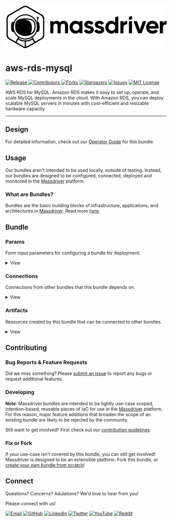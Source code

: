 




[![Massdriver][logo]][website]

# aws-rds-mysql

[![Release][release_shield]][release_url]
[![Contributors][contributors_shield]][contributors_url]
[![Forks][forks_shield]][forks_url]
[![Stargazers][stars_shield]][stars_url]
[![Issues][issues_shield]][issues_url]
[![MIT License][license_shield]][license_url]

<!--
##### STILL NEED TO GET SLACK WORKING ###
[!["Slack Community"](%s)][slack]
-->


AWS RDS for MySQL. Amazon RDS makes it easy to set up, operate, and scale MySQL deployments in the cloud. With Amazon RDS, you can deploy scalable MySQL servers in minutes with cost-efficient and resizable hardware capacity.


---

## Design

For detailed information, check out our [Operator Guide](operator.mdx) for this bundle.

## Usage

Our bundles aren't intended to be used locally, outside of testing. Instead, our bundles are designed to be configured, connected, deployed and monitored in the [Massdriver][website] platform.

### What are Bundles?

Bundles are the basic building blocks of infrastructure, applications, and architectures in [Massdriver][website]. Read more [here](https://docs.massdriver.cloud/concepts/bundles).

## Bundle

### Params

Form input parameters for configuring a bundle for deployment.

<details>
<summary>View</summary>

<!-- PARAMS:START -->
## Properties

- **`backup`** *(object)*
  - **`delete_automated_backups`** *(boolean)*: Specifies whether to remove automated backups immediately after the DB instance is deleted. Default: `True`.
  - **`retention_period`** *(integer)*: The days to retain backups for. Must be between 0 and 35. Must be greater than 0 if the database is used as a source for a Read Replica. Minimum: `0`. Maximum: `35`. Default: `7`.
  - **`skip_final_snapshot`** *(boolean)*: Determines whether a final DB snapshot is created before the DB cluster is deleted. If true is specified, no DB snapshot is created. Default: `False`.
- **`database`** *(object)*
  - **`deletion_protection`** *(boolean)*: If the DB instance should have deletion protection enabled. Default: `True`.
  - **`engine_version`** *(string)*: Version of MySQL to use. Must be one of: `['5.7', '8.0']`. Default: `8.0`.
  - **`instance_class`** *(string)*: The instance type of the RDS instance. Default: `db.t3.medium`.
    - **One of**
      - M3 General Purpose Double Extra Large (8 vCPUs, 30 GiB)
      - M3 General Purpose Large (2 vCPUs, 7.5 GiB)
      - M3 General Purpose Medium (1 vCPUs, 3.75 GiB)
      - M3 General Purpose Extra Large (4 vCPUs, 15 GiB)
      - M4 General Purpose Deca Extra Large (40 vCPUs, 160 GiB)
      - M4 General Purpose 16xlarge (64 vCPUs, 256 GiB)
      - M4 General Purpose Double Extra Large (8 vCPUs, 32 GiB)
      - M4 General Purpose Quadruple Extra Large (16 vCPUs, 64 GiB)
      - M4 General Purpose Large (2 vCPUs, 8 GiB)
      - M4 General Purpose Extra Large (4 vCPUs, 16 GiB)
      - M5 12xlarge (48 vCPUs, 192 GiB)
      - M5 16xlarge (64 vCPUs, 256 GiB)
      - M5 24xlarge (96 vCPUs, 384 GiB)
      - M5 Double Extra Large (8 vCPUs, 32 GiB)
      - M5 Quadruple Extra Large (16 vCPUs, 64 GiB)
      - M5 Eight Extra Large (32 vCPUs, 128 GiB)
      - M5 Large (2 vCPUs, 8 GiB)
      - M5 Extra Large (4 vCPUs, 16 GiB)
      - M6G 12xlarge (48 vCPUs, 192 GiB)
      - M6G 16xlarge (64 vCPUs, 256 GiB)
      - M6G Double Extra Large (8 vCPUs, 32 GiB)
      - M6G Quadruple Extra Large (16 vCPUs, 64 GiB)
      - M6G Eight Extra Large (32 vCPUs, 128 GiB)
      - M6G Large (2 vCPUs, 8 GiB)
      - M6G Extra Large (4 vCPUs, 16 GiB)
      - M6I 12xlarge (48 vCPUs, 192 GiB)
      - M6I 16xlarge (64 vCPUs, 256 GiB)
      - M6I 24xlarge (96 vCPUs, 384 GiB)
      - M6I Double Extra Large (8 vCPUs, 32 GiB)
      - M6I 32xlarge (128 vCPUs, 512 GiB)
      - M6I Quadruple Extra Large (16 vCPUs, 64 GiB)
      - M6I Eight Extra Large (32 vCPUs, 128 GiB)
      - M6I Large (2 vCPUs, 8 GiB)
      - M6I Extra Large (4 vCPUs, 16 GiB)
      - R3 Memory Optimized Double Extra Large (8 vCPUs, 61 GiB)
      - R3 Memory Optimized Quadruple Extra Large (16 vCPUs, 122 GiB)
      - R3 Memory Optimized Eight Extra Large (32 vCPUs, 244 GiB)
      - R3 Memory Optimized Large (2 vCPUs, 15.25 GiB)
      - R3 Memory Optimized Extra Large (4 vCPUs, 30.5 GiB)
      - R4 Memory Optimized 16xlarge (64 vCPUs, 488 GiB)
      - R4 Memory Optimized Double Extra Large (8 vCPUs, 61 GiB)
      - R4 Memory Optimized Quadruple Extra Large (16 vCPUs, 122 GiB)
      - R4 Memory Optimized Eight Extra Large (32 vCPUs, 244 GiB)
      - R4 Memory Optimized Large (2 vCPUs, 15.25 GiB)
      - R4 Memory Optimized Extra Large (4 vCPUs, 30.5 GiB)
      - R5 12xlarge (48 vCPUs, 384 GiB)
      - R5 16xlarge (64 vCPUs, 512 GiB)
      - R5 24xlarge (96 vCPUs, 768 GiB)
      - R5 Double Extra Large (8 vCPUs, 64 GiB)
      - R5 Quadruple Extra Large (16 vCPUs, 128 GiB)
      - R5 Eight Extra Large (32 vCPUs, 256 GiB)
      - R5B 12xlarge (48 vCPUs, 384 GiB)
      - R5B 16xlarge (64 vCPUs, 512 GiB)
      - R5B 24xlarge (96 vCPUs, 768 GiB)
      - R5B Double Extra Large (8 vCPUs, 64 GiB)
      - R5B Quadruple Extra Large (16 vCPUs, 128 GiB)
      - R5B Eight Extra Large (32 vCPUs, 256 GiB)
      - R5B Large (2 vCPUs, 16 GiB)
      - R5B Extra Large (4 vCPUs, 32 GiB)
      - R5 Large (2 vCPUs, 16 GiB)
      - R5 Extra Large (4 vCPUs, 32 GiB)
      - R6G 12xlarge (48 vCPUs, 384 GiB)
      - R6G 16xlarge (64 vCPUs, 512 GiB)
      - R6G Double Extra Large (8 vCPUs, 64 GiB)
      - R6G Quadruple Extra Large (16 vCPUs, 128 GiB)
      - R6G Eight Extra Large (32 vCPUs, 256 GiB)
      - R6G Large (2 vCPUs, 16 GiB)
      - R6G Extra Large (4 vCPUs, 32 GiB)
      - R6I 12xlarge (48 vCPUs, 384 GiB)
      - R6I 16xlarge (64 vCPUs, 512 GiB)
      - R6I 24xlarge (96 vCPUs, 768 GiB)
      - R6I Double Extra Large (8 vCPUs, 64 GiB)
      - R6I 32xlarge (128 vCPUs, 1024 GiB)
      - R6I Quadruple Extra Large (16 vCPUs, 128 GiB)
      - R6I Eight Extra Large (32 vCPUs, 256 GiB)
      - R6I Large (2 vCPUs, 16 GiB)
      - R6I Extra Large (4 vCPUs, 32 GiB)
      - T2 General Purpose Double Extra Large (8 vCPUs, 32 GiB)
      - T2 General Purpose Large (2 vCPUs, 8 GiB)
      - T2 General Purpose Medium (2 vCPUs, 4 GiB)
      - T2 General Purpose Micro (1 vCPUs, 1 GiB)
      - T2 General Purpose Small (1 vCPUs, 2 GiB)
      - T2 General Purpose Extra Large (4 vCPUs, 16 GiB)
      - T3 Double Extra Large (8 vCPUs, 32 GiB)
      - T3 Large (2 vCPUs, 8 GiB)
      - T3 Medium (2 vCPUs, 4 GiB)
      - T3 Micro (2 vCPUs, 1 GiB)
      - T3 Small (2 vCPUs, 2 GiB)
      - T3 Extra Large (4 vCPUs, 16 GiB)
      - T4G Double Extra Large (8 vCPUs, 32 GiB)
      - T4G Large (2 vCPUs, 8 GiB)
      - T4G Medium (2 vCPUs, 4 GiB)
      - T4G Micro (2 vCPUs, 1 GiB)
      - T4G Small (2 vCPUs, 2 GiB)
      - T4G Extra Large (4 vCPUs, 16 GiB)
      - X2G 12xlarge (48 vCPUs, 768 GiB)
      - X2G 16xlarge (64 vCPUs, 1024 GiB)
      - X2G Double Extra Large (8 vCPUs, 128 GiB)
      - X2G Quadruple Extra Large (16 vCPUs, 256 GiB)
      - X2G Eight Extra Large (32 vCPUs, 512 GiB)
      - X2G Large (2 vCPUs, 32 GiB)
      - X2G Extra Large (4 vCPUs, 64 GiB)
  - **`parameters`** *(array)*: Default: `[]`.
    - **Items** *(object)*
      - **`apply_method`** *(string)*: Must be one of: `['immediate', 'pending-reboot']`. Default: `immediate`.
      - **`name`** *(string)*
      - **`value`** *(string)*
  - **`username`** *(string)*: Username for the 'root' DB user. Default: `root`.
- **`networking`** *(object)*
  - **`subnet_type`** *(string)*: Deploy the database to internal subnets (cannot reach the internet) or private subnets (internet egress traffic allowed). Must be one of: `['internal', 'private']`. Default: `internal`.
- **`observability`** *(object)*: Advanced logging and monitoring options.
  - **`enabled_cloudwatch_logs_exports`** *(array)*: Enables exporting specific MySQL logs to CloudWatch.
    - **Items** *(string)*
      - **One of**
        - General
        - Slow Query
        - Audit
        - Error
  - **`enhanced_monitoring_interval`** *(integer)*: Monitoring interval for operating system metrics of your DB instance in real time. When you want to see how different processes or threads use the CPU, Enhanced Monitoring metrics are useful. Default: `0`.
    - **One of**
      - Disabled
      - 1 second
      - 5 seconds
      - 10 seconds
      - 15 seconds
      - 30 seconds
      - 60 seconds
  - **`performance_insights_retention_period`** *(integer)*: Performance Insights is a database performance tuning and monitoring feature that helps you quickly assess the load on your database, and determine when and where to take action. Performance Insights allows non-experts to detect performance problems with an easy-to-understand dashboard that visualizes database load. Default: `0`.
    - **One of**
      - Disabled
      - 1 Week
      - 1 Month
      - 3 Months
      - 6 Months
      - 1 Year
      - 2 Years
- **`storage`** *(object)*
  - **`allocated`** *(integer)*: The allocated storage in GiB. Minimum: `100`. Maximum: `65536`. Default: `100`.
  - **`iops`** *(integer)*: The amount of provisioned IOPS. Only applies if `type` is `io1`. Minimum: `1000`.
  - **`max_allocated`** *(integer)*: The max allocated storage in GiB that RDS will autoscale to. Not supported on all instance types. Set to greater than `allocated_storage` to enable. Minimum: `0`. Maximum: `65536`. Default: `0`.
  - **`type`** *(string)*: One of 'standard' (magnetic), 'gp2' (general purpose SSD), or 'io1' (provisioned IOPS SSD). The default is 'io1' if iops is specified, 'gp2' if not. Default: `gp2`.
    - **One of**
      - SSD
      - Provisioned IOPS
      - Magnetic
## Examples

  ```json
  {
      "__name": "Development (Est. Cost: $51/mo)",
      "backup": {
          "delete_automated_backups": true,
          "retention_period": 1,
          "skip_final_snapshot": true
      },
      "database": {
          "deletion_protection": false,
          "engine_version": "8.0",
          "instance_class": "db.t3.medium",
          "username": "root"
      },
      "networking": {
          "subnet_type": "internal"
      },
      "observability": {
          "enabled_cloudwatch_logs_exports": [
              "slowquery"
          ],
          "enhanced_monitoring_interval": 0,
          "performance_insights_retention_period": 0
      },
      "storage": {
          "allocated": 100,
          "max_allocated": 0,
          "type": "gp2"
      }
  }
  ```

  ```json
  {
      "__name": "Production (Est. Cost: $881/mo)",
      "backup": {
          "delete_automated_backups": false,
          "retention_period": 30,
          "skip_final_snapshot": false
      },
      "database": {
          "deletion_protection": true,
          "engine_version": "8.0",
          "instance_class": "db.r5b.2xlarge",
          "username": "root"
      },
      "networking": {
          "subnet_type": "internal"
      },
      "observability": {
          "enabled_cloudwatch_logs_exports": [
              "audit",
              "error",
              "general",
              "slowquery"
          ],
          "enhanced_monitoring_interval": 30,
          "performance_insights_retention_period": 372
      },
      "storage": {
          "allocated": 100,
          "iops": 3000,
          "max_allocated": 1000,
          "type": "io1"
      }
  }
  ```

<!-- PARAMS:END -->

</details>

### Connections

Connections from other bundles that this bundle depends on.

<details>
<summary>View</summary>

<!-- CONNECTIONS:START -->
## Properties

- **`aws_authentication`** *(object)*: . Cannot contain additional properties.
  - **`data`** *(object)*
    - **`arn`** *(string)*: Amazon Resource Name.

      Examples:
      ```json
      "arn:aws:rds::ACCOUNT_NUMBER:db/prod"
      ```

      ```json
      "arn:aws:ec2::ACCOUNT_NUMBER:vpc/vpc-foo"
      ```

    - **`external_id`** *(string)*: An external ID is a piece of data that can be passed to the AssumeRole API of the Security Token Service (STS). You can then use the external ID in the condition element in a role's trust policy, allowing the role to be assumed only when a certain value is present in the external ID.
  - **`specs`** *(object)*
    - **`aws`** *(object)*: .
      - **`region`** *(string)*: AWS Region to provision in.

        Examples:
        ```json
        "us-west-2"
        ```

      - **`resource`** *(string)*
      - **`service`** *(string)*
      - **`zone`** *(string)*: AWS Availability Zone.

        Examples:
- **`network`** *(object)*: . Cannot contain additional properties.
  - **`data`** *(object)*
    - **`infrastructure`** *(object)*
      - **`arn`** *(string)*: Amazon Resource Name.

        Examples:
        ```json
        "arn:aws:rds::ACCOUNT_NUMBER:db/prod"
        ```

        ```json
        "arn:aws:ec2::ACCOUNT_NUMBER:vpc/vpc-foo"
        ```

      - **`cidr`** *(string)*

        Examples:
        ```json
        "10.100.0.0/16"
        ```

        ```json
        "192.24.12.0/22"
        ```

      - **`internal_subnets`** *(array)*
        - **Items** *(object)*: AWS VCP Subnet.
          - **`arn`** *(string)*: Amazon Resource Name.

            Examples:
            ```json
            "arn:aws:rds::ACCOUNT_NUMBER:db/prod"
            ```

            ```json
            "arn:aws:ec2::ACCOUNT_NUMBER:vpc/vpc-foo"
            ```

          - **`aws_zone`** *(string)*: AWS Availability Zone.

            Examples:
          - **`cidr`** *(string)*

            Examples:
            ```json
            "10.100.0.0/16"
            ```

            ```json
            "192.24.12.0/22"
            ```


          Examples:
      - **`private_subnets`** *(array)*
        - **Items** *(object)*: AWS VCP Subnet.
          - **`arn`** *(string)*: Amazon Resource Name.

            Examples:
            ```json
            "arn:aws:rds::ACCOUNT_NUMBER:db/prod"
            ```

            ```json
            "arn:aws:ec2::ACCOUNT_NUMBER:vpc/vpc-foo"
            ```

          - **`aws_zone`** *(string)*: AWS Availability Zone.

            Examples:
          - **`cidr`** *(string)*

            Examples:
            ```json
            "10.100.0.0/16"
            ```

            ```json
            "192.24.12.0/22"
            ```


          Examples:
      - **`public_subnets`** *(array)*
        - **Items** *(object)*: AWS VCP Subnet.
          - **`arn`** *(string)*: Amazon Resource Name.

            Examples:
            ```json
            "arn:aws:rds::ACCOUNT_NUMBER:db/prod"
            ```

            ```json
            "arn:aws:ec2::ACCOUNT_NUMBER:vpc/vpc-foo"
            ```

          - **`aws_zone`** *(string)*: AWS Availability Zone.

            Examples:
          - **`cidr`** *(string)*

            Examples:
            ```json
            "10.100.0.0/16"
            ```

            ```json
            "192.24.12.0/22"
            ```


          Examples:
  - **`specs`** *(object)*
    - **`aws`** *(object)*: .
      - **`region`** *(string)*: AWS Region to provision in.

        Examples:
        ```json
        "us-west-2"
        ```

      - **`resource`** *(string)*
      - **`service`** *(string)*
      - **`zone`** *(string)*: AWS Availability Zone.

        Examples:
<!-- CONNECTIONS:END -->

</details>

### Artifacts

Resources created by this bundle that can be connected to other bundles.

<details>
<summary>View</summary>

<!-- ARTIFACTS:START -->
## Properties

- **`authentication`** *(object)*: Authentication parameters for a MySQL database. Cannot contain additional properties.
  - **`data`** *(object)*: Cannot contain additional properties.
    - **`authentication`** *(object)*
      - **`hostname`** *(string)*
      - **`password`** *(string)*
      - **`port`** *(integer)*: Port number. Minimum: `0`. Maximum: `65535`.
      - **`username`** *(string)*
    - **`infrastructure`** *(object)*: Cloud specific MySQL configuration data.
      - **One of**
        - AWS Infrastructure ARN*object*: Minimal AWS Infrastructure Config. Cannot contain additional properties.
          - **`arn`** *(string)*: Amazon Resource Name.

            Examples:
            ```json
            "arn:aws:rds::ACCOUNT_NUMBER:db/prod"
            ```

            ```json
            "arn:aws:ec2::ACCOUNT_NUMBER:vpc/vpc-foo"
            ```

        - Azure Infrastructure Resource ID*object*: Minimal Azure Infrastructure Config. Cannot contain additional properties.
          - **`ari`** *(string)*: Azure Resource ID.

            Examples:
            ```json
            "/subscriptions/12345678-1234-1234-abcd-1234567890ab/resourceGroups/resource-group-name/providers/Microsoft.Network/virtualNetworks/network-name"
            ```

        - GCP Infrastructure Name*object*: GCP Infrastructure Config For Resources With A Name Not A GRN. Cannot contain additional properties.
          - **`name`** *(string)*: Name Of GCP Resource.

            Examples:
            ```json
            "my-cloud-function"
            ```

            ```json
            "my-sql-instance"
            ```

    - **`security`** *(object)*: TBD.
      - **Any of**
        - AWS Security information*object*: Informs downstream services of network and/or IAM policies. Cannot contain additional properties.
          - **`iam`** *(object)*: IAM Policies. Cannot contain additional properties.
            - **`^[a-z-/]+$`** *(object)*
              - **`policy_arn`** *(string)*: AWS IAM policy ARN.

                Examples:
                ```json
                "arn:aws:rds::ACCOUNT_NUMBER:db/prod"
                ```

                ```json
                "arn:aws:ec2::ACCOUNT_NUMBER:vpc/vpc-foo"
                ```

          - **`network`** *(object)*: AWS security group rules to inform downstream services of ports to open for communication. Cannot contain additional properties.
            - **`^[a-z-]+$`** *(object)*
              - **`arn`** *(string)*: Amazon Resource Name.

                Examples:
                ```json
                "arn:aws:rds::ACCOUNT_NUMBER:db/prod"
                ```

                ```json
                "arn:aws:ec2::ACCOUNT_NUMBER:vpc/vpc-foo"
                ```

              - **`port`** *(integer)*: Port number. Minimum: `0`. Maximum: `65535`.
              - **`protocol`** *(string)*: Must be one of: `['tcp', 'udp']`.
        - Security*object*: Azure Security Configuration. Cannot contain additional properties.
          - **`iam`** *(object)*: IAM Roles And Scopes. Cannot contain additional properties.
            - **`^[a-z/-]+$`** *(object)*
              - **`role`**: Azure Role.

                Examples:
                ```json
                "Storage Blob Data Reader"
                ```

              - **`scope`** *(string)*: Azure IAM Scope.
        - Security*object*: GCP Security Configuration. Cannot contain additional properties.
          - **`iam`** *(object)*: IAM Roles And Conditions. Cannot contain additional properties.
            - **`^[a-z-/]+$`** *(object)*
              - **`condition`** *(string)*: GCP IAM Condition.
              - **`role`**: GCP Role.

                Examples:
                ```json
                "roles/owner"
                ```

                ```json
                "roles/redis.editor"
                ```

                ```json
                "roles/storage.objectCreator"
                ```

                ```json
                "roles/storage.legacyObjectReader"
                ```

  - **`specs`** *(object)*: Cannot contain additional properties.
    - **`rdbms`** *(object)*: Common metadata for relational databases.
      - **`engine`** *(string)*: The type of database server.

        Examples:
        ```json
        "postgresql"
        ```

        ```json
        "mysql"
        ```

      - **`engine_version`** *(string)*: The cloud provider's database version.

        Examples:
        ```json
        "5.7.mysql_aurora.2.03.2"
        ```

      - **`version`** *(string)*: The database version. Default: ``.

        Examples:
        ```json
        "12.2"
        ```

        ```json
        "5.7"
        ```


      Examples:
      ```json
      {
          "engine": "postgresql",
          "engine_version": "10.14",
          "version": "10.14"
      }
      ```

      ```json
      {
          "engine": "mysql",
          "engine_version": "5.7.mysql_aurora.2.03.2",
          "version": "5.7"
      }
      ```

<!-- ARTIFACTS:END -->

</details>

## Contributing

<!-- CONTRIBUTING:START -->

### Bug Reports & Feature Requests

Did we miss something? Please [submit an issue](https://github.com/massdriver-cloud/aws-rds-mysql/issues) to report any bugs or request additional features.

### Developing

**Note**: Massdriver bundles are intended to be tightly use-case scoped, intention-based, reusable pieces of IaC for use in the [Massdriver][website] platform. For this reason, major feature additions that broaden the scope of an existing bundle are likely to be rejected by the community.

Still want to get involved? First check out our [contribution guidelines](https://docs.massdriver.cloud/bundles/contributing).

### Fix or Fork

If your use-case isn't covered by this bundle, you can still get involved! Massdriver is designed to be an extensible platform. Fork this bundle, or [create your own bundle from scratch](https://docs.massdriver.cloud/bundles/development)!

<!-- CONTRIBUTING:END -->

## Connect

<!-- CONNECT:START -->

Questions? Concerns? Adulations? We'd love to hear from you!

Please connect with us!

[![Email][email_shield]][email_url]
[![GitHub][github_shield]][github_url]
[![LinkedIn][linkedin_shield]][linkedin_url]
[![Twitter][twitter_shield]][twitter_url]
[![YouTube][youtube_shield]][youtube_url]
[![Reddit][reddit_shield]][reddit_url]

<!-- markdownlint-disable -->

[logo]: https://raw.githubusercontent.com/massdriver-cloud/docs/main/static/img/logo-with-logotype-horizontal-400x110.svg
[docs]: https://docs.massdriver.cloud/?utm_source=github&utm_medium=readme&utm_campaign=aws-rds-mysql&utm_content=docs
[website]: https://www.massdriver.cloud/?utm_source=github&utm_medium=readme&utm_campaign=aws-rds-mysql&utm_content=website
[github]: https://github.com/massdriver-cloud?utm_source=github&utm_medium=readme&utm_campaign=aws-rds-mysql&utm_content=github
[slack]: https://massdriverworkspace.slack.com/?utm_source=github&utm_medium=readme&utm_campaign=aws-rds-mysql&utm_content=slack
[linkedin]: https://www.linkedin.com/company/massdriver/?utm_source=github&utm_medium=readme&utm_campaign=aws-rds-mysql&utm_content=linkedin



[contributors_shield]: https://img.shields.io/github/contributors/massdriver-cloud/aws-rds-mysql.svg?style=for-the-badge
[contributors_url]: https://github.com/massdriver-cloud/aws-rds-mysql/graphs/contributors
[forks_shield]: https://img.shields.io/github/forks/massdriver-cloud/aws-rds-mysql.svg?style=for-the-badge
[forks_url]: https://github.com/massdriver-cloud/aws-rds-mysql/network/members
[stars_shield]: https://img.shields.io/github/stars/massdriver-cloud/aws-rds-mysql.svg?style=for-the-badge
[stars_url]: https://github.com/massdriver-cloud/aws-rds-mysql/stargazers
[issues_shield]: https://img.shields.io/github/issues/massdriver-cloud/aws-rds-mysql.svg?style=for-the-badge
[issues_url]: https://github.com/massdriver-cloud/aws-rds-mysql/issues
[release_url]: https://github.com/massdriver-cloud/aws-rds-mysql/releases/latest
[release_shield]: https://img.shields.io/github/release/massdriver-cloud/aws-rds-mysql.svg?style=for-the-badge
[license_shield]: https://img.shields.io/github/license/massdriver-cloud/aws-rds-mysql.svg?style=for-the-badge
[license_url]: https://github.com/massdriver-cloud/aws-rds-mysql/blob/main/LICENSE


[email_url]: mailto:support@massdriver.cloud
[email_shield]: https://img.shields.io/badge/email-Massdriver-black.svg?style=for-the-badge&logo=mail.ru&color=000000
[github_url]: mailto:support@massdriver.cloud
[github_shield]: https://img.shields.io/badge/follow-Github-black.svg?style=for-the-badge&logo=github&color=181717
[linkedin_url]: https://linkedin.com/in/massdriver-cloud
[linkedin_shield]: https://img.shields.io/badge/follow-LinkedIn-black.svg?style=for-the-badge&logo=linkedin&color=0A66C2
[twitter_url]: https://twitter.com/massdriver?utm_source=github&utm_medium=readme&utm_campaign=aws-rds-mysql&utm_content=twitter
[twitter_shield]: https://img.shields.io/badge/follow-Twitter-black.svg?style=for-the-badge&logo=twitter&color=1DA1F2
[discourse_url]: https://community.massdriver.cloud?utm_source=github&utm_medium=readme&utm_campaign=aws-rds-mysql&utm_content=discourse
[discourse_shield]: https://img.shields.io/badge/join-Discourse-black.svg?style=for-the-badge&logo=discourse&color=000000
[youtube_url]: https://www.youtube.com/channel/UCfj8P7MJcdlem2DJpvymtaQ
[youtube_shield]: https://img.shields.io/badge/subscribe-Youtube-black.svg?style=for-the-badge&logo=youtube&color=FF0000
[reddit_url]: https://www.reddit.com/r/massdriver
[reddit_shield]: https://img.shields.io/badge/subscribe-Reddit-black.svg?style=for-the-badge&logo=reddit&color=FF4500

<!-- markdownlint-restore -->

<!-- CONNECT:END -->
